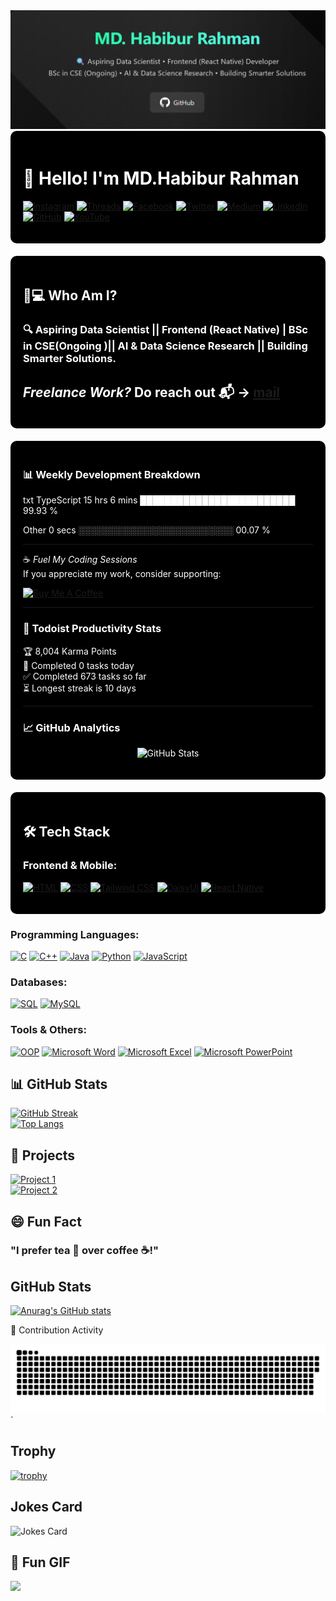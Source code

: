 <!-- Header Section -->
<img src="https://raw.githubusercontent.com/ha-bib24/cover/main/Screenshot%202025-03-13%20230345.png" alt="Cover Photo" />
<div style="background-color: #000000; color: white; padding: 20px; border-radius: 10px;">

# 👋 Hello! I'm **MD.Habibur Rahman**

<!-- [![Portfolio](https://img.shields.io/badge/My_Portfolio-000000?style=for-the-badge&logo=vercel&logoColor=white)](https://your-portfolio.com) --> 
[![Instagram](https://img.shields.io/badge/Instagram-E4405F?style=for-the-badge&logo=instagram&logoColor=white)](https://www.instagram.com/ha_bib_/)
[![Threads](https://img.shields.io/badge/Threads-2D2F4E?style=for-the-badge&logo=threads&logoColor=white)](https://www.threads.net/@ha_bib_)
[![Facebook](https://img.shields.io/badge/Facebook-1877F2?style=for-the-badge&logo=facebook&logoColor=white)](https://www.facebook.com/224HaBiB/)
[![Twitter](https://img.shields.io/badge/Twitter-1DA1F2?style=for-the-badge&logo=x&logoColor=white)](https://x.com/Habib1191210)
[![Medium](https://img.shields.io/badge/Medium_Blog-000000?style=for-the-badge&logo=medium&logoColor=white)](https://medium.com/@habiburrahman10224)
[![LinkedIn](https://img.shields.io/badge/LinkedIn-0A66C2?style=for-the-badge&logo=linkedin&logoColor=white)](https://linkedin.com/in/ha-bib--24y)
[![GitHub](https://img.shields.io/badge/GitHub-181717?style=for-the-badge&logo=github&logoColor=white)](https://github.com/ha-bib24)
[![YouTube](https://img.shields.io/badge/YouTube-FF0000?style=for-the-badge&logo=youtube&logoColor=white)](https://www.youtube.com/@Habib-i9n8u)
</div>

<!-- About Me with Black Background -->
<div style="background-color: #000000; color: white; padding: 20px; border-radius: 10px; margin-top: 20px;">

<!-- About Me -->
## 🧑💻 Who Am I?
### 🔍 Aspiring Data Scientist || Frontend (React Native) | BSc in CSE(Ongoing )|| AI & Data Science Research || Building Smarter Solutions.  



## *Freelance Work?* Do reach out 📬 → [mail](mailto:habiburrahman10224@gmail.com)
</div>
<!-- GitHub Stats with Black Background -->
<div style="background-color: #000000; color: white; padding: 20px; border-radius: 10px; margin-top: 20px;">

### 📊 Weekly Development Breakdown
<!--START_SECTION:waka-->

txt
TypeScript   15 hrs 6 mins   █████████████████████████   99.93 %

Other        0 secs          ░░░░░░░░░░░░░░░░░░░░░░░░░   00.07 %


<!--END_SECTION:waka-->

---

☕ *Fuel My Coding Sessions*  
If you appreciate my work, consider supporting:  

<a href="https://buymeacoffee.com/md.habib" target="_blank">
  <img src="https://cdn.buymeacoffee.com/buttons/v2/default-red.png" alt="Buy Me A Coffee" width="150">
</a>

---

### 🚧 Todoist Productivity Stats
<!-- TODOIST:START -->
🏆  8,004 Karma Points  
🌸  Completed 0 tasks today  
✅  Completed 673 tasks so far  
⏳  Longest streak is 10 days
<!-- TODOIST:END -->

---

### 📈 GitHub Analytics
<p align="center">
  <img src="https://github-readme-stats.vercel.app/api?username=ha-bib24&show_icons=true&theme=gotham" alt="GitHub Stats">
</p>

</div>

<!-- Tech Stack with Black Background -->
<div style="background-color: #000000; color: white; padding: 20px; border-radius: 10px; margin-top: 20px;">


<!-- Tech Stack -->
## 🛠 Tech Stack

### Frontend & Mobile:
[![HTML](https://img.shields.io/badge/HTML-E34F26?style=for-the-badge&logo=html5&logoColor=white)]()
[![CSS](https://img.shields.io/badge/CSS-1572B6?style=for-the-badge&logo=css3&logoColor=white)]()
[![Tailwind CSS](https://img.shields.io/badge/Tailwind_CSS-06B6D4?style=for-the-badge&logo=tailwind-css&logoColor=white)]()
[![DaisyUI](https://img.shields.io/badge/DaisyUI-5A0EF8?style=for-the-badge&logo=daisyui&logoColor=white)]()
[![React Native](https://img.shields.io/badge/React_Native-61DAFB?style=for-the-badge&logo=react&logoColor=black)]()
</div>

### Programming Languages:
[![C](https://img.shields.io/badge/C-27338e?style=for-the-badge&logo=c&logoColor=white)]()
[![C++](https://img.shields.io/badge/C++-00599C?style=for-the-badge&logo=c%2B%2B&logoColor=white)]()
[![Java](https://img.shields.io/badge/Java-007396?style=for-the-badge&logo=openjdk&logoColor=white)]()
[![Python](https://img.shields.io/badge/Python-3776AB?style=for-the-badge&logo=python&logoColor=white)]()
[![JavaScript](https://img.shields.io/badge/JavaScript-F7DF1E?style=for-the-badge&logo=javascript&logoColor=black)]()

### Databases:
[![SQL](https://img.shields.io/badge/SQL-4479A1?style=for-the-badge&logo=postgresql&logoColor=white)]()
[![MySQL](https://img.shields.io/badge/MySQL-00758F?style=for-the-badge&logo=mysql&logoColor=white)]()

### Tools & Others:
[![OOP](https://img.shields.io/badge/OOP-FF6F00?style=for-the-badge&logo=oop&logoColor=white)]()
[![Microsoft Word](https://img.shields.io/badge/Word-2B579A?style=for-the-badge&logo=microsoft-word&logoColor=white)]()
[![Microsoft Excel](https://img.shields.io/badge/Excel-217346?style=for-the-badge&logo=microsoft-excel&logoColor=white)]()
[![Microsoft PowerPoint](https://img.shields.io/badge/PowerPoint-B7472A?style=for-the-badge&logo=microsoft-powerpoint&logoColor=white)]()


<!-- GitHub Stats -->
## 📊 GitHub Stats
[![GitHub Streak](https://streak-stats.demolab.com?user=ha-bib24&theme=dark)](https://git.io/streak-stats)  
[![Top Langs](https://github-readme-stats.vercel.app/api/top-langs/?username=ha-bib24&layout=compact&theme=vision-friendly-dark)](https://github.com/anuraghazra/github-readme-stats)  

<!-- Contribution Snake -->

<!-- Projects -->
## 🚀 Projects
[![Project 1](https://github-readme-stats.vercel.app/api/pin/?username=ha-bib24&repo=project1&theme=radical)](https://github.com/ha-bib24/project1)  
[![Project 2](https://github-readme-stats.vercel.app/api/pin/?username=ha-bib24&repo=project2&theme=merko)](https://github.com/ha-bib24/project2)  

<!-- Fun Section -->
## 😄 Fun Fact
### "I prefer tea 🍵 over coffee ☕!"
 

## GitHub Stats
[![Anurag's GitHub stats](https://github-readme-stats.vercel.app/api?username=ha-bib24&show_icons=true&theme=radical)](https://github.com/anuraghazra/github-readme-stats)

🐍 Contribution Activity

![](https://raw.githubusercontent.com/CompetitiveLin/Snake-in-Contribution-Grid/output/github-contribution-grid-snake.svg)`


## Trophy
[![trophy](https://github-profile-trophy.vercel.app/?username=ha-bib24&theme=onedark)](https://github.com/ryo-ma/github-profile-trophy)

## Jokes Card
![Jokes Card](https://readme-jokes.vercel.app/api?theme=dark)

## 🎉 Fun GIF  
<img src="https://media0.giphy.com/media/VWKZo6eOpI9C58M2k1/giphy.gif" width="300" height="auto">






